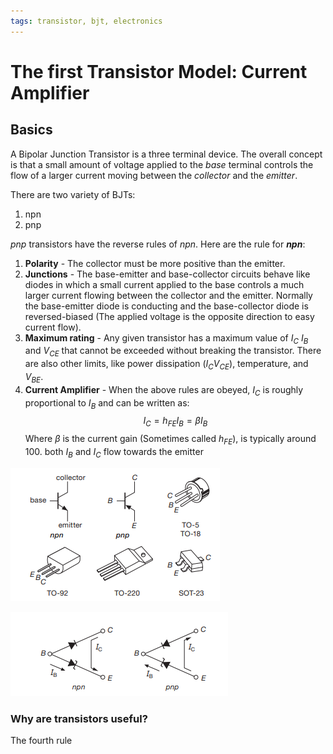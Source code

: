 ```yaml
---
tags: transistor, bjt, electronics
---
```


# The first Transistor Model: Current Amplifier

## Basics

A Bipolar Junction Transistor is a three terminal device. The overall concept is that a small amount of voltage applied to the *base* terminal controls the flow of a larger current moving between the *collector* and the *emitter*.

There are two variety of BJTs:
1. npn
2. pnp

*pnp* transistors have the reverse rules of *npn*. Here are the rule for ***npn***:

1. **Polarity** - The collector must be more positive than the emitter.
2. **Junctions** - The base-emitter and base-collector circuits behave like diodes in which a small current applied to the base controls a much larger current flowing between the collector and the emitter. Normally the base-emitter diode is conducting and the base-collector diode is reversed-biased (The applied voltage is the opposite direction to easy current flow).
3. **Maximum rating** - Any given transistor has a maximum value of $I_C$ $I_B$ and $V_{CE}$ that cannot be exceeded without breaking the transistor. There are also other limits, like power dissipation ($I_CV_{CE}$), temperature, and $V_{BE}$.
4. **Current Amplifier** - When the above rules are obeyed, $I_C$ is roughly proportional to $I_B$ and can be written as:
    $$
    I_C = h_{FE}I_B = \beta I_B
    $$
    Where $\beta$ is the current gain (Sometimes called $h_{FE}$), is typically around 100. both $I_B$ and $I_C$ flow towards the emitter

![Transistor symbols and package drawings](../../assets/art_of_electronics/transistor_symbols.png)

![Figure 2: An ohmmeter's view of a transistor's terminal](../../assets/Pasted%20image%2020230615173451.png)

### Why are transistors useful?

The fourth rule 
